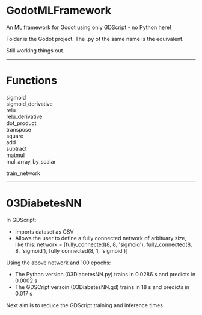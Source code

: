 # GodotMLFramework
An ML framework for Godot using only GDScript - no Python here!

Folder is the Godot project. The .py of the same name is the equivalent.

Still working things out.

___
# Functions

sigmoid<br>
sigmoid_derivative<br>
relu<br>
relu_derivative<br>
dot_product<br>
transpose<br>
square<br>
add<br>
subtract<br>
matmul<br>
mul_array_by_scalar<br>

train_network<br>

___
# 03DiabetesNN
In GDScript:
- Imports dataset as CSV
- Allows the user to define a fully connected network of arbituary size, like this:
network = [fully_connected(8, 8, 'sigmoid'),
            fully_connected(8, 8, 'sigmoid'),
			fully_connected(8, 1, 'sigmoid')]

Using the above network and 100 epochs:
- The Python version (03DiabetesNN.py) trains in 0.0286 s and predicts in 0.0002 s
- The GDSCript versoin (03DiabetesNN.gd) trains in 18 s and predicts in 0.017 s

Next aim is to reduce the GDScript training and inference times